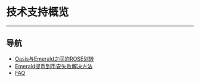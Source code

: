 # 技术支持概览

------

## 导航

- [Oasis与Emerald之间的ROSE划转](./Oasis与Emerald之间的ROSE划转/Oasis与Emerald之间的ROSE划转.md)
- [Emerald提币到币安失败解决方法](./Emerald提币到币安失败解决方法.md)
- [FAQ](./FAQ.md)


